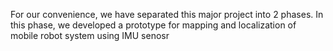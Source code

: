 For our convenience, we have separated this major project into 2 phases.
In this phase, we developed a prototype for mapping and localization of mobile robot system using IMU senosr
